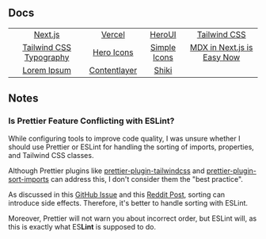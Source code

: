 ## Docs

|                           |                |                |                              |
| :-----------------------: | :------------: | :------------: | :--------------------------: |
|         [Next.js]         |    [Vercel]    |    [HeroUI]    |        [Tailwind CSS]        |
| [Tailwind CSS Typography] |  [Hero Icons]  | [Simple Icons] | [MDX in Next.js is Easy Now] |
|       [Lorem Ipsum]       | [Contentlayer] |    [Shiki]     |                              |

[Next.js]: https://nextjs.org/docs
[Vercel]: https://vercel.com/
[HeroUI]: https://www.heroui.com/docs/guide/introduction
[Tailwind CSS]: https://tailwindcss.com/docs/installation
[Tailwind CSS Typography]: https://github.com/tailwindlabs/tailwindcss-typography
[Hero Icons]: https://heroicons.com/
[Simple Icons]: https://simpleicons.org/
[MDX in Next.js is Easy Now]: https://www.youtube.com/watch?v=MsSUAOkepCw
[Lorem Ipsum]: https://www.lipsum.com/
[Contentlayer]: https://github.com/timlrx/contentlayer2
[Shiki]: https://github.com/shikijs/shiki

## Notes

### Is Prettier Feature Conflicting with ESLint?

While configuring tools to improve code quality, I was unsure whether I should use Prettier or ESLint for handling the sorting of imports, properties, and Tailwind CSS classes.

Although Prettier plugins like [prettier-plugin-tailwindcss](https://github.com/tailwindlabs/prettier-plugin-tailwindcss) and [prettier-plugin-sort-imports](https://github.com/trivago/prettier-plugin-sort-imports) can address this, I don't consider them the "best practice".

As discussed in this [GitHub Issue](https://github.com/prettier/prettier/issues/2460) and this [Reddit Post](https://www.reddit.com/r/typescript/comments/15lr8p1/sorting_imports_eslint_vs_prettier), sorting can introduce side effects. Therefore, it's better to handle sorting with ESLint.

Moreover, Prettier will not warn you about incorrect order, but ESLint will, as this is exactly what ES**Lint** is supposed to do.
